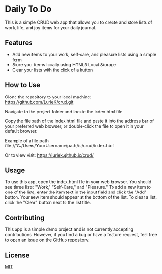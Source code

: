 # Daily To Do

This is a simple CRUD web app that allows you to create and store lists of work, life, and joy items for your daily journal.

## Features
- Add new items to your work, self-care, and pleasure lists using a simple form
- Store your items locally using HTML5 Local Storage
- Clear your lists with the click of a button

## How to Use

Clone the repository to your local machine: https://github.com/LurieK/crud.git

Navigate to the project folder and locate the index.html file.

Copy the file path of the index.html file and paste it into the address bar of your preferred web browser, or double-click the file to open it in your default browser.

Example of a file path: file:///C:/Users/YourUsername/path/to/crud/index.html

Or to view visit: https://luriek.github.io/crud/

## Usage
To use this app, open the index.html file in your web browser. You should see three lists: "Work," "Self-Care," and "Pleasure." To add a new item to one of the lists, enter the item text in the input field and click the "Add" button. Your new item should appear at the bottom of the list. To clear a list, click the "Clear" button next to the list title.


## Contributing

This app is a simple demo project and is not currently accepting contributions. However, if you find a bug or have a feature request, feel free to open an issue on the GitHub repository.


## License

[MIT](https://choosealicense.com/licenses/mit/)
